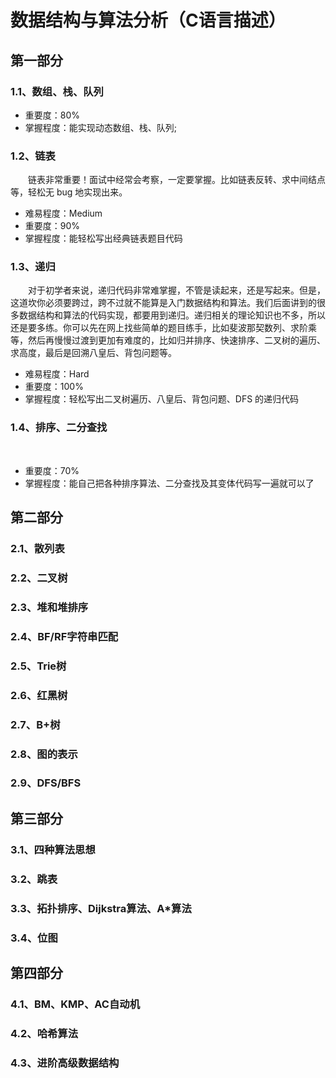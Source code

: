 # 数据结构与算法分析（C语言描述）

## 第一部分
### 1.1、数组、栈、队列
- 重要度：80%
- 掌握程度：能实现动态数组、栈、队列;

### 1.2、链表
&emsp;&emsp;链表非常重要！面试中经常会考察，一定要掌握。比如链表反转、求中间结点等，轻松无 bug 地实现出来。
- 难易程度：Medium
- 重要度：90%
- 掌握程度：能轻松写出经典链表题目代码

### 1.3、递归
&emsp;&emsp;对于初学者来说，递归代码非常难掌握，不管是读起来，还是写起来。但是，这道坎你必须要跨过，跨不过就不能算是入门数据结构和算法。我们后面讲到的很多数据结构和算法的代码实现，都要用到递归。递归相关的理论知识也不多，所以还是要多练。你可以先在网上找些简单的题目练手，比如斐波那契数列、求阶乘等，然后再慢慢过渡到更加有难度的，比如归并排序、快速排序、二叉树的遍历、求高度，最后是回溯八皇后、背包问题等。
- 难易程度：Hard
- 重要度：100%
- 掌握程度：轻松写出二叉树遍历、八皇后、背包问题、DFS 的递归代码

### 1.4、排序、二分查找
&emsp;&emsp;
- 重要度：70%
- 掌握程度：能自己把各种排序算法、二分查找及其变体代码写一遍就可以了


## 第二部分
### 2.1、散列表

### 2.2、二叉树

### 2.3、堆和堆排序

### 2.4、BF/RF字符串匹配

### 2.5、Trie树

### 2.6、红黑树

### 2.7、B+树

### 2.8、图的表示

### 2.9、DFS/BFS


## 第三部分
### 3.1、四种算法思想

### 3.2、跳表

### 3.3、拓扑排序、Dijkstra算法、A*算法

### 3.4、位图


## 第四部分
### 4.1、BM、KMP、AC自动机

### 4.2、哈希算法

### 4.3、进阶高级数据结构

